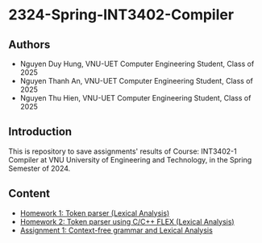 # 2324-Spring-INT3402-Compiler

## Authors
- Nguyen Duy Hung, VNU-UET Computer Engineering Student, Class of 2025
- Nguyen Thanh An, VNU-UET Computer Engineering Student, Class of 2025
- Nguyen Thu Hien, VNU-UET Computer Engineering Student, Class of 2025

## Introduction
This is repository to save assignments' results of Course: INT3402-1 Compiler at VNU University of Engineering and Technology, in the Spring Semester of 2024.

## Content
- [Homework 1: Token parser (Lexical Analysis)](https://github.com/conechmuadong/2324-Spring-INT3402-Compiler/tree/main/Homework1)
- [Homework 2: Token parser using C/C++ FLEX (Lexical Analysis)](https://github.com/conechmuadong/2324-Spring-INT3402-Compiler/tree/main/Homework2)
- [Assignment 1: Context-free grammar and Lexical Analysis](https://github.com/conechmuadong/2324-Spring-INT3402-Compiler/tree/main/Assignment1)
